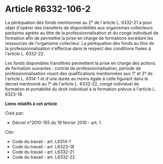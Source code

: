 # Article R6332-106-2

La péréquation des fonds mentionnée au 2° de l'article L. 6332-21 a pour objet d'opérer des transferts de disponibilités aux
organismes collecteurs paritaires agréés au titre de la professionnalisation et du congé individuel de formation afin de
permettre la prise en charge de formations excédant les ressources de l'organisme collecteur. La péréquation des fonds au
titre de la professionnalisation s'effectue dans le respect des conditions fixées à l'article L. 6332-22. 

Les fonds disponibles transférés permettent la prise en charge des actions de formation suivantes : contrat de
professionnalisation, période de professionnalisation visant des qualifications mentionnées aux 1° et 3° de l'article L.
6314-1 et d'une durée au moins égale à celle figurant dans le décret mentionné au 1° de l'article L. 6332-22, congé
individuel de formation et portabilité du droit individuel à la formation prévue à l'article L. 6323-18.

**Liens relatifs à cet article**

_Créé par_:

  - Décret n°2010-155 du 19 février 2010 - art. 1

_Cite_:

  - Code du travail - art. L6314-1
  - Code du travail - art. L6323-18
  - Code du travail - art. L6332-21
  - Code du travail - art. L6332-22
